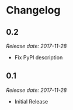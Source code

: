 Changelog
=========

0.2
--

*Release date: 2017-11-28*

* Fix PyPI description

0.1
---

*Release date: 2017-11-28*

* Initial Release
